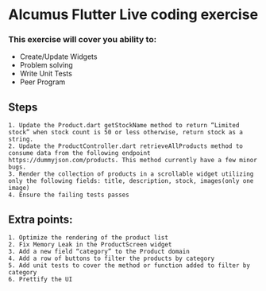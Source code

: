 # Alcumus Flutter Live coding exercise

### This exercise will cover you ability to:
- Create/Update Widgets
- Problem solving
- Write Unit Tests
- Peer Program

## Steps
    1. Update the Product.dart getStockName method to return “Limited stock” when stock count is 50 or less otherwise, return stock as a string.
    2. Update the ProductController.dart retrieveAllProducts method to consume data from the following endpoint https://dummyjson.com/products. This method currently have a few minor bugs.
    3. Render the collection of products in a scrollable widget utilizing only the following fields: title, description, stock, images(only one image)
    4. Ensure the failing tests passes

## Extra points:

    1. Optimize the rendering of the product list
    2. Fix Memory Leak in the ProductScreen widget
    3. Add a new field “category” to the Product domain
    4. Add a row of buttons to filter the products by category
    5. Add unit tests to cover the method or function added to filter by category
    6. Prettify the UI
